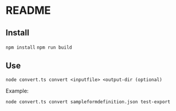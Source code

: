 # README

## Install

```npm install```
```npm run build```

## Use

```node convert.ts convert <inputfile> <output-dir (optional)```

Example:

```node convert.ts convert sampleformdefinition.json test-export```
